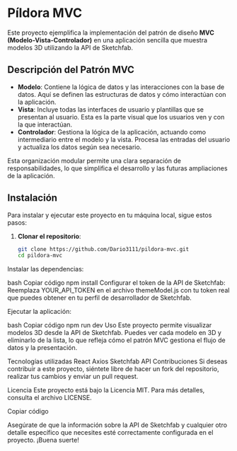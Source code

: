 # Píldora MVC

Este proyecto ejemplifica la implementación del patrón de diseño **MVC (Modelo-Vista-Controlador)** en una aplicación sencilla que muestra modelos 3D utilizando la API de Sketchfab.

## Descripción del Patrón MVC

- **Modelo**: Contiene la lógica de datos y las interacciones con la base de datos. Aquí se definen las estructuras de datos y cómo interactúan con la aplicación.
- **Vista**: Incluye todas las interfaces de usuario y plantillas que se presentan al usuario. Esta es la parte visual que los usuarios ven y con la que interactúan.
- **Controlador**: Gestiona la lógica de la aplicación, actuando como intermediario entre el modelo y la vista. Procesa las entradas del usuario y actualiza los datos según sea necesario.

Esta organización modular permite una clara separación de responsabilidades, lo que simplifica el desarrollo y las futuras ampliaciones de la aplicación.

## Instalación

Para instalar y ejecutar este proyecto en tu máquina local, sigue estos pasos:

1. **Clonar el repositorio**:
   ```bash
   git clone https://github.com/Dario3111/pildora-mvc.git
   cd pildora-mvc
Instalar las dependencias:

bash
Copiar código
npm install
Configurar el token de la API de Sketchfab: Reemplaza YOUR_API_TOKEN en el archivo themeModel.js con tu token real que puedes obtener en tu perfil de desarrollador de Sketchfab.

Ejecutar la aplicación:

bash
Copiar código
npm run dev
Uso
Este proyecto permite visualizar modelos 3D desde la API de Sketchfab. Puedes ver cada modelo en 3D y eliminarlo de la lista, lo que refleja cómo el patrón MVC gestiona el flujo de datos y la presentación.

Tecnologías utilizadas
React
Axios
Sketchfab API
Contribuciones
Si deseas contribuir a este proyecto, siéntete libre de hacer un fork del repositorio, realizar tus cambios y enviar un pull request.

Licencia
Este proyecto está bajo la Licencia MIT. Para más detalles, consulta el archivo LICENSE.

Copiar código

Asegúrate de que la información sobre la API de Sketchfab y cualquier otro detalle específico que necesites esté correctamente configurada en el proyecto. ¡Buena suerte!





